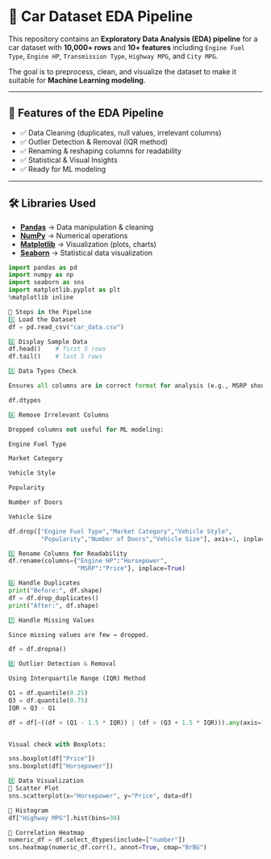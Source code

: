 # 🚗 Car Dataset EDA Pipeline

This repository contains an **Exploratory Data Analysis (EDA) pipeline** for a car dataset with **10,000+ rows** and **10+ features** including `Engine Fuel Type`, `Engine HP`, `Transmission Type`, `Highway MPG`, and `City MPG`.  

The goal is to preprocess, clean, and visualize the dataset to make it suitable for **Machine Learning modeling**.  

---

## 📌 Features of the EDA Pipeline
- ✅ Data Cleaning (duplicates, null values, irrelevant columns)  
- ✅ Outlier Detection & Removal (IQR method)  
- ✅ Renaming & reshaping columns for readability  
- ✅ Statistical & Visual Insights  
- ✅ Ready for ML modeling  

---

## 🛠️ Libraries Used
- [**Pandas**](https://pandas.pydata.org/) → Data manipulation & cleaning  
- [**NumPy**](https://numpy.org/) → Numerical operations  
- [**Matplotlib**](https://matplotlib.org/) → Visualization (plots, charts)  
- [**Seaborn**](https://seaborn.pydata.org/) → Statistical data visualization  

```python
import pandas as pd
import numpy as np
import seaborn as sns
import matplotlib.pyplot as plt
%matplotlib inline

📂 Steps in the Pipeline
1️⃣ Load the Dataset
df = pd.read_csv("car_data.csv")

2️⃣ Display Sample Data
df.head()    # first 5 rows
df.tail()    # last 5 rows

3️⃣ Data Types Check

Ensures all columns are in correct format for analysis (e.g., MSRP should be numeric).

df.dtypes

4️⃣ Remove Irrelevant Columns

Dropped columns not useful for ML modeling:

Engine Fuel Type

Market Category

Vehicle Style

Popularity

Number of Doors

Vehicle Size

df.drop(["Engine Fuel Type","Market Category","Vehicle Style",
         "Popularity","Number of Doors","Vehicle Size"], axis=1, inplace=True)

5️⃣ Rename Columns for Readability
df.rename(columns={"Engine HP":"Horsepower",
                   "MSRP":"Price"}, inplace=True)

6️⃣ Handle Duplicates
print("Before:", df.shape)
df = df.drop_duplicates()
print("After:", df.shape)

7️⃣ Handle Missing Values

Since missing values are few → dropped.

df = df.dropna()

8️⃣ Outlier Detection & Removal

Using Interquartile Range (IQR) Method

Q1 = df.quantile(0.25)
Q3 = df.quantile(0.75)
IQR = Q3 - Q1

df = df[~((df < (Q1 - 1.5 * IQR)) | (df > (Q3 + 1.5 * IQR))).any(axis=1)]


Visual check with Boxplots:

sns.boxplot(df["Price"])
sns.boxplot(df["Horsepower"])

9️⃣ Data Visualization
🔹 Scatter Plot
sns.scatterplot(x="Horsepower", y="Price", data=df)

🔹 Histogram
df["Highway MPG"].hist(bins=30)

🔹 Correlation Heatmap
numeric_df = df.select_dtypes(include=["number"])
sns.heatmap(numeric_df.corr(), annot=True, cmap="BrBG")
